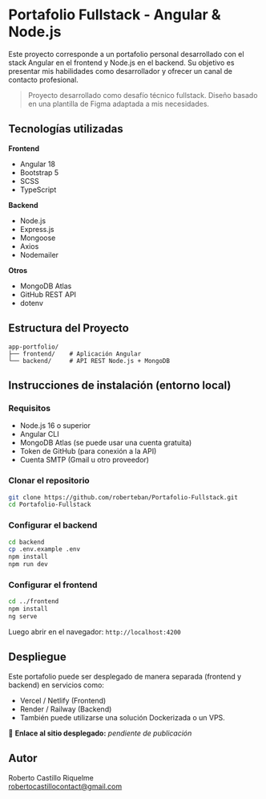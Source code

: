 
# Portafolio Fullstack - Angular & Node.js

Este proyecto corresponde a un portafolio personal desarrollado con el stack Angular en el frontend y Node.js en el backend. Su objetivo es presentar mis habilidades como desarrollador y ofrecer un canal de contacto profesional.

> Proyecto desarrollado como desafío técnico fullstack. Diseño basado en una plantilla de Figma adaptada a mis necesidades.

## Tecnologías utilizadas

**Frontend**
- Angular 18
- Bootstrap 5
- SCSS
- TypeScript

**Backend**
- Node.js
- Express.js
- Mongoose
- Axios
- Nodemailer

**Otros**
- MongoDB Atlas
- GitHub REST API
- dotenv

## Estructura del Proyecto

```
app-portfolio/
├── frontend/    # Aplicación Angular
└── backend/     # API REST Node.js + MongoDB
```

## Instrucciones de instalación (entorno local)

### Requisitos
- Node.js 16 o superior
- Angular CLI
- MongoDB Atlas (se puede usar una cuenta gratuita)
- Token de GitHub (para conexión a la API)
- Cuenta SMTP (Gmail u otro proveedor)

### Clonar el repositorio

```bash
git clone https://github.com/roberteban/Portafolio-Fullstack.git
cd Portafolio-Fullstack
```

### Configurar el backend

```bash
cd backend
cp .env.example .env
npm install
npm run dev
```

### Configurar el frontend

```bash
cd ../frontend
npm install
ng serve
```

Luego abrir en el navegador: `http://localhost:4200`

## Despliegue

Este portafolio puede ser desplegado de manera separada (frontend y backend) en servicios como:

- Vercel / Netlify (Frontend)
- Render / Railway (Backend)
- También puede utilizarse una solución Dockerizada o un VPS.

📍 **Enlace al sitio desplegado:** _pendiente de publicación_

## Autor

Roberto Castillo Riquelme  
robertocastillocontact@gmail.com
